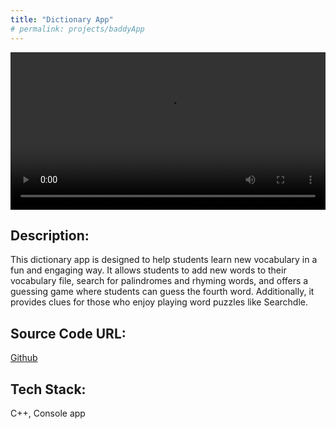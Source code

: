 ```yaml
---
title: "Dictionary App"
# permalink: projects/baddyApp
---
```

<video controls width="640" height="360" style="height: auto; max-width: 100%;">
    <source src="{{ 'assets/videos/dictionary_app.mp4' | relative_url }}" type="video/mp4">
    Your browser does not support the video tag.
</video>

## Description: 
This dictionary app is designed to help students learn new vocabulary in a fun and engaging way. It allows students to add new words to their vocabulary file, search for palindromes and rhyming words, and offers a guessing game where students can guess the fourth word. Additionally, it provides clues for those who enjoy playing word puzzles like Searchdle. 

## Source Code URL: 
[Github](https://github.com/HilaryCodeLab/Dictionary_App)
## Tech Stack:
C++, Console app 
